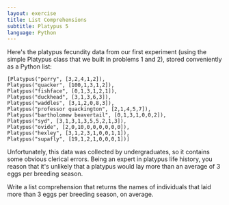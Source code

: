 ```yaml
---
layout: exercise
title: List Comprehensions
subtitle: Platypus 5
language: Python
---
```


Here's the platypus fecundity data from our first experiment (using the
simple Platypus class that we built in problems 1 and 2), stored
conveniently as a Python list:

```
[Platypus("perry", [3,2,4,1,2]),
Platypus("quacker", [100,1,3,1,2]),
Platypus("fishface", [0,1,3,1,2,1]),
Platypus("duckhead", [3,1,3,6,3]),
Platypus("waddles", [3,1,2,0,8,3]),
Platypus("professor quackington", [2,1,4,5,7]),
Platypus("bartholomew beavertail", [0,1,3,1,0,0,2]),
Platypus("syd", [3,1,3,1,3,5,5,2,1,3]),
Platypus("ovide", [2,0,10,0,0,0,0,0,0]),
Platypus("hexley", [3,1,2,3,1,0,0,1,1]),
Platypus("supafly", [19,1,2,1,0,0,0,1])]
```

Unfortunately, this data was collected by undergraduates, so it contains
some obvious clerical errors. Being an expert in platypus life history,
you reason that it's unlikely that a platypus would lay more than an
average of 3 eggs per breeding season.

Write a list comprehension that returns the names of individuals that
laid more than 3 eggs per breeding season, on average.
